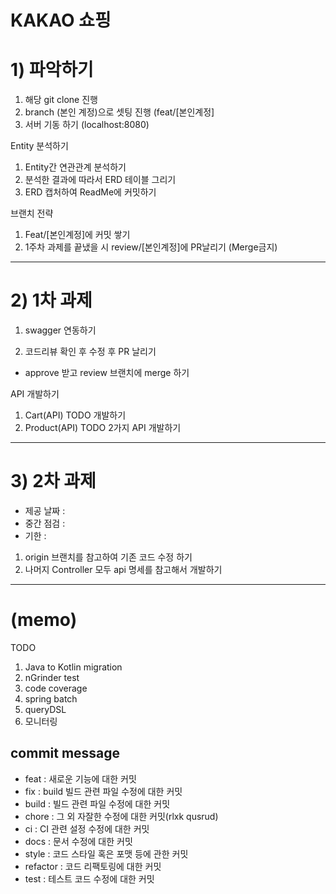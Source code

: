 # KAKAO 쇼핑


# 1) 파악하기
1. 해당 git clone 진행 
2. branch (본인 계정)으로 셋팅 진행 (feat/[본인계정]
3. 서버 기동 하기 (localhost:8080) 

Entity 분석하기
1. Entity간 연관관계 분석하기
2. 분석한 결과에 따라서 ERD 테이블 그리기
3. ERD 캡처하여 ReadMe에 커밋하기

브랜치 전략
1. Feat/[본인계정]에 커밋 쌓기
2. 1주차 과제를 끝냈을 시 review/[본인계정]에 PR날리기 (Merge금지)
----


# 2) 1차 과제
1. swagger 연동하기

2. 코드리뷰 확인 후 수정 후 PR 날리기
- approve 받고 review 브랜치에 merge 하기

API 개발하기
1. Cart(API) TODO 개발하기
2. Product(API) TODO 2가지 API 개발하기

----

# 3) 2차 과제
- 제공 날짜 : 
- 중간 점검 : 
- 기한 : 

1. origin 브랜치를 참고하여 기존 코드 수정 하기
2. 나머지 Controller 모두 api 명세를 참고해서 개발하기

----
# (memo)
TODO
1. Java to Kotlin migration
2. nGrinder test
3. code coverage
4. spring batch
5. queryDSL
6. 모니터링

## commit message
- feat : 새로운 기능에 대한 커밋
- fix : build 빌드 관련 파일 수정에 대한 커밋
- build : 빌드 관련 파일 수정에 대한 커밋
- chore : 그 외 자잘한 수정에 대한 커밋(rlxk qusrud)
- ci : CI 관련 설정 수정에 대한 커밋
- docs : 문서 수정에 대한 커밋
- style : 코드 스타일 혹은 포맷 등에 관한 커밋
- refactor : 코드 리팩토링에 대한 커밋
- test : 테스트 코드 수정에 대한 커밋
